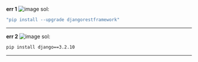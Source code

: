 **err 1**
![image](https://github.com/januo-org/proof-of-concepts/assets/91359308/eb88b6ef-aa47-46cd-afc8-48c516947515)
sol:
```sh
"pip install --upgrade djangorestframework"
```
---
**err 2**
![image](https://github.com/januo-org/proof-of-concepts/assets/91359308/7753858c-bfed-43d5-b0b0-81321fdb7652)
sol:
```sh
pip install django==3.2.10
```
---
